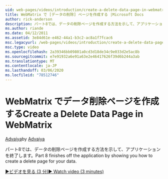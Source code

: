 ```yaml
---
uid: web-pages/videos/introduction/create-a-delete-data-page-in-webmatrix
title: WebMatrix で [データの削除] ページを作成する |Microsoft Docs
author: rick-anderson
description: パート8では、データの削除ページを作成する方法を示して、アプリケーションを終了します。
ms.author: riande
ms.date: 04/12/2011
ms.assetid: 3e84d61e-e462-44a1-b3c2-ac8a1f7fcac6
msc.legacyurl: /web-pages/videos/introduction/create-a-delete-data-page-in-webmatrix
msc.type: video
ms.openlocfilehash: 2a39346bb09801a0cd3d18de34c9e033d2e5ac8b
ms.sourcegitcommit: e7e91932a6e91a63e2e46417626f39d6b244a3ab
ms.translationtype: MT
ms.contentlocale: ja-JP
ms.lasthandoff: 03/06/2020
ms.locfileid: "78512746"
---
```

# <a name="create-a-delete-data-page-in-webmatrix"></a><span data-ttu-id="eda1d-103">WebMatrix でデータ削除ページを作成する</span><span class="sxs-lookup"><span data-stu-id="eda1d-103">Create a Delete Data Page in WebMatrix</span></span>

<span data-ttu-id="eda1d-104">[Advaiya](https://twitter.com/Advaiyasolns)</span><span class="sxs-lookup"><span data-stu-id="eda1d-104">by [Advaiya](https://twitter.com/Advaiyasolns)</span></span>

<span data-ttu-id="eda1d-105">パート8では、データの削除ページを作成する方法を示して、アプリケーションを終了します。</span><span class="sxs-lookup"><span data-stu-id="eda1d-105">Part 8 finishes off the application by showing you how to create a delete page for your data.</span></span>

[<span data-ttu-id="eda1d-106">&#9654;ビデオを見る (3 分)</span><span class="sxs-lookup"><span data-stu-id="eda1d-106">&#9654; Watch video (3 minutes)</span></span>](https://channel9.msdn.com/Blogs/ASP-NET-Site-Videos/create-a-delete-data-page-in-webmatrix)

